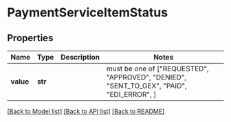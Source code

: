 # PaymentServiceItemStatus


## Properties
Name | Type | Description | Notes
------------ | ------------- | ------------- | -------------
**value** | **str** |  |  must be one of ["REQUESTED", "APPROVED", "DENIED", "SENT_TO_GEX", "PAID", "EDI_ERROR", ]

[[Back to Model list]](../README.md#documentation-for-models) [[Back to API list]](../README.md#documentation-for-api-endpoints) [[Back to README]](../README.md)


